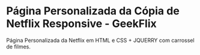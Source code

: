 # Página Personalizada da Cópia de Netflix Responsive - GeekFlix
Página Personalizada da Netflix em HTML e CSS + JQUERRY com carrossel de filmes.
